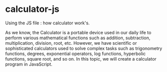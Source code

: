 # calculator-js
Using the JS file : how calculator work's. 

As we know, the Calculator is a portable device used in our daily life to perform various mathematical functions such as addition, subtraction, multiplication, division, root, etc. However, we have scientific or sophisticated calculators used to solve complex tasks such as trigonometry functions, degrees, exponential operators, log functions, hyperbolic functions, square root, and so on. In this topic, we will create a calculator program in JavaScript.

